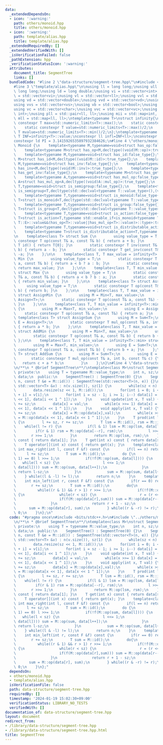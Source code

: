 ```yaml
---
data:
  _extendedDependsOn:
  - icon: ':warning:'
    path: others/monoid.hpp
    title: others/monoid.hpp
  - icon: ':warning:'
    path: template/alias.hpp
    title: template/alias.hpp
  _extendedRequiredBy: []
  _extendedVerifiedWith: []
  _isVerificationFailed: false
  _pathExtension: hpp
  _verificationStatusIcon: ':warning:'
  attributes:
    document_title: SegmentTree
    links: []
  bundledCode: "#line 2 \"data-structure/segment-tree.hpp\"\n#include <bits/stdc++.h>\n\
    #line 3 \"template/alias.hpp\"\n\nusing ll = long long;\nusing ull = unsigned\
    \ long long;\nusing ld = long double;\nusing vi = std::vector<int>;\nusing vvi\
    \ = std::vector<vi>;\nusing vl = std::vector<ll>;\nusing vvl = std::vector<vl>;\n\
    using vd = std::vector<double>;\nusing vvd = std::vector<vd>;\nusing vs = std::vector<std::string>;\n\
    using vvs = std::vector<vs>;\nusing vb = std::vector<bool>;\nusing vvb = std::vector<vb>;\n\
    using vc = std::vector<char>;\nusing vvc = std::vector<vc>;\nusing pii = std::pair<int,\
    \ int>;\nusing pll = std::pair<ll, ll>;\nusing mii = std::map<int, int>;\nusing\
    \ mll = std::map<ll, ll>;\ntemplate<typename T>\nstruct infinity{\n    static\
    \ constexpr T max=std::numeric_limits<T>::max();\n    static constexpr T min=std::numeric_limits<T>::min();\n\
    \    static constexpr T value=std::numeric_limits<T>::max()/2;\n    static constexpr\
    \ T mvalue=std::numeric_limits<T>::min()/2;\n};\ntemplate<typename T>constexpr\
    \ T INF=infinity<T>::value;\nconstexpr ll infl=INF<ll>;\nconstexpr int inf = INF<int>;\n\
    constexpr ld PI = 3.1415926535897932384626;\n#line 4 \"others/monoid.hpp\"\nnamespace\
    \ Monoid {\n    template<typename M,typename=void>struct has_op:false_type{};\n\
    \    template<typename M>struct has_op<M,decltype((void)M::op)>:true_type{};\n\
    \    template<typename M,typename=void>struct has_id:false_type{};\n    template<typename\
    \ M>struct has_id<M,decltype((void)M::id)>:true_type{};\n    template<typename\
    \ M,typename=void>struct has_inv:false_type{};\n    template<typename M>struct\
    \ has_inv<M,decltype((void)M::inv)>:true_type{};\n    template<typename M,typename=void>struct\
    \ has_get_inv:false_type{};\n    template<typename M>struct has_get_inv<M,decltype((void)M::get_inv)>:true_type{};\n\
    \    template<typename A,typename=void>struct has_mul_op:false_type{};\n    template<typename\
    \ A>struct has_mul_op<A,decltype((void)A::mul_op)>:true_type{};\n    template<typename\
    \ T,typename=void>struct is_semigroup:false_type{};\n    template<typename T>struct\
    \ is_semigroup<T,decltype(std::declval<typename T::value_type>(),(void)T::op)>:true_type{};\n\
    \    template<typename T,typename=void>struct is_monoid:false_type{};\n    template<typename\
    \ T>struct is_monoid<T,decltype(std::declval<typename T::value_type>(),(void)T::op,(void)T::id)>:true_type{};\n\
    \    template<typename T,typename=void>struct is_group:false_type{};\n    template<typename\
    \ T>struct is_group<T,decltype(std::declval<typename T::value_type>(),(void)T::op,(void)T::id,(void)T::get_inv)>:true_type{};\n\
    \    template<typename T,typename=void>struct is_action:false_type{};\n    template<typename\
    \ T>struct is_action<T,typename std::enable_if<is_monoid<typename T::M>::value&&is_semigroup<typename\
    \ T::E>::value&&(has_op<T>::value||has_mul_op<T>::value)>::type>:true_type{};\n\
    \    template<typename T,typename=void>struct is_distributable_action:false_type{};\n\
    \    template<typename T>struct is_distributable_action<T,typename std::enable_if<is_action<T>::value&&!has_mul_op<T>::value>::type>:true_type{};\n\
    \n    template<class T> struct Sum {\n        using value_type = T;\n        static\
    \ constexpr T op(const T& a, const T& b) { return a + b; }\n        static constexpr\
    \ T id() { return T{0}; }\n        static constexpr T inv(const T& a, const T&\
    \ b) { return a - b; }\n        static constexpr T get_inv(const T& a) { return\
    \ -a; }\n    };\n\n    template<class T, T max_value = infinity<T>::max> struct\
    \ Min {\n        using value_type = T;\n        static constexpr T op(const T&\
    \ a, const T& b) { return a < b ? a : b; }\n        static constexpr T id() {\
    \ return max_value; }\n    };\n\n    template<class T, T min_value = infinity<T>::min>\
    \ struct Max {\n        using value_type = T;\n        static constexpr T op(const\
    \ T& a, const T& b) { return a < b ? b : a; }\n        static constexpr T id()\
    \ { return min_value; }\n    };\n\n    template<class T> struct Assign {\n   \
    \     using value_type = T;\n        static constexpr T op(const T&, const T&\
    \ b) { return b; }\n    };\n\n    template<class T, T max_value = infinity<T>::max>\
    \ struct AssignMin {\n        using M = Min<T, max_value>;\n        using E =\
    \ Assign<T>;\n        static constexpr T op(const T& a, const T&) { return a;\
    \ }\n    };\n\n    template<class T, T min_value = infinity<T>::min> struct AssignMax\
    \ {\n        using M = Max<T, min_value>;\n        using E = Assign<T>;\n    \
    \    static constexpr T op(const T& a, const T&) { return a; }\n    };\n\n   \
    \ template<class T> struct AssignSum {\n        using M = Sum<T>;\n        using\
    \ E = Assign<T>;\n        static constexpr T mul_op(const T& a, int b, const T&)\
    \ { return a * b; }\n    };\n\n    template<class T, T max_value = infinity<T>::max>\
    \ struct AddMin {\n        using M = Min<T, max_value>;\n        using E = Sum<T>;\n\
    \        static constexpr T op(const T& a, const T& b) { return b + a; }\n   \
    \ };\n\n    template<class T, T min_value = infinity<T>::min> struct AddMax {\n\
    \        using M = Max<T, min_value>;\n        using E = Sum<T>;\n        static\
    \ constexpr T op(const T& a, const T& b) { return b + a; }\n    };\n\n    template<class\
    \ T> struct AddSum {\n        using M = Sum<T>;\n        using E = Sum<T>;\n \
    \       static constexpr T mul_op(const T& a, int b, const T& c) {\n         \
    \   return c + a * b;\n        }\n    };\n}\n#line 4 \"data-structure/segment-tree.hpp\"\
    \n/**\n * @brief SegmentTree\n**/\ntemplate<class M>\nstruct SegmentTree {\n \
    \ private:\n    using T = typename M::value_type;\n    int n, sz;\n    std::vector<T>\
    \ data;\n  public:\n    SegmentTree() : SegmentTree(0) {}\n    SegmentTree(int\
    \ n, const T &e = M::id()) : SegmentTree(std::vector<T>(n, e)) {}\n    SegmentTree(const\
    \ std::vector<T> &v) : n(v.size()), sz(1) {\n        while(sz < n) sz <<= 1;\n\
    \        data.resize(sz << 1, M::id());\n        for(int i = 0; i < n; ++i) data[sz\
    \ + i] = v[i];\n        for(int i = sz - 1; i >= 1; i--) data[i] = M::op(data[i\
    \ << 1], data[i << 1 ^ 1]);\n    }\n    void update(int x, T val) {\n        x\
    \ += sz;\n        data[x] = val;\n        while(x >>= 1) data[x] = M::op(data[x\
    \ << 1], data[x << 1 ^ 1]);\n    }\n    void apply(int x, T val) {\n        x\
    \ += sz;\n        data[x] = M::op(data[x],val);\n        while(x >>= 1) data[x]\
    \ = M::op(data[x << 1], data[x << 1 ^ 1]);\n    }\n    T prod(int l, int r) const\
    \ {\n        l += sz, r += sz;\n        T lsm = M::id(), rsm = M::id();\n    \
    \    while(l != r) {\n            if(l & 1) lsm = M::op(lsm, data[l++]);\n   \
    \         if(r & 1) rsm = M::op(data[--r], rsm);\n            l >>= 1;\n     \
    \       r >>= 1;\n        }\n        return M::op(lsm, rsm);\n    }\n    T all_prod()\
    \ const { return data[1]; }\n    T get(int x) const { return data[sz + x]; }\n\
    \    T operator[](int x) const { return get(x); }\n    template<class F>\n   \
    \ int max_right(int l, const F &f) const {\n        if(l == n) return n;\n   \
    \     l += sz;\n        T sum = M::id();\n        do {\n            while((l &\
    \ 1) == 0) l >>= 1;\n            if(!f(M::op(sum, data[l]))) {\n             \
    \   while(l < sz) {\n                    l <<= 1;\n                    if(f(M::op(sum,\
    \ data[l]))) sum = M::op(sum, data[l++]);\n                }\n               \
    \ return l-sz;\n            }\n            sum = M::op(sum, data[l++]);\n    \
    \    } while((l & -l) != l);\n        return n;\n    }\n    template<class F>\n\
    \    int min_left(int r, const F &f) const {\n        if(r == 0) return 0;\n \
    \       r += sz;\n        T sum = M::id();\n        do{\n            --r;\n  \
    \          while((r & 1) && r > 1) r >>= 1;\n            if(!f(M::op(data[r],sum)))\
    \ {\n                while(r < sz) {\n                    r = (r << 1) ^ 1;\n\
    \                    if(f(M::op(data[r],sum))) sum = M::op(data[r--], sum);\n\
    \                }\n                return r + 1 - sz;\n            }\n      \
    \      sum = M::op(data[r], sum);\n        } while((r & -r) != r);\n        return\
    \ 0;\n    }\n};\n"
  code: "#pragma once\n#include <bits/stdc++.h>\n#include \"../others/monoid.hpp\"\
    \n/**\n * @brief SegmentTree\n**/\ntemplate<class M>\nstruct SegmentTree {\n \
    \ private:\n    using T = typename M::value_type;\n    int n, sz;\n    std::vector<T>\
    \ data;\n  public:\n    SegmentTree() : SegmentTree(0) {}\n    SegmentTree(int\
    \ n, const T &e = M::id()) : SegmentTree(std::vector<T>(n, e)) {}\n    SegmentTree(const\
    \ std::vector<T> &v) : n(v.size()), sz(1) {\n        while(sz < n) sz <<= 1;\n\
    \        data.resize(sz << 1, M::id());\n        for(int i = 0; i < n; ++i) data[sz\
    \ + i] = v[i];\n        for(int i = sz - 1; i >= 1; i--) data[i] = M::op(data[i\
    \ << 1], data[i << 1 ^ 1]);\n    }\n    void update(int x, T val) {\n        x\
    \ += sz;\n        data[x] = val;\n        while(x >>= 1) data[x] = M::op(data[x\
    \ << 1], data[x << 1 ^ 1]);\n    }\n    void apply(int x, T val) {\n        x\
    \ += sz;\n        data[x] = M::op(data[x],val);\n        while(x >>= 1) data[x]\
    \ = M::op(data[x << 1], data[x << 1 ^ 1]);\n    }\n    T prod(int l, int r) const\
    \ {\n        l += sz, r += sz;\n        T lsm = M::id(), rsm = M::id();\n    \
    \    while(l != r) {\n            if(l & 1) lsm = M::op(lsm, data[l++]);\n   \
    \         if(r & 1) rsm = M::op(data[--r], rsm);\n            l >>= 1;\n     \
    \       r >>= 1;\n        }\n        return M::op(lsm, rsm);\n    }\n    T all_prod()\
    \ const { return data[1]; }\n    T get(int x) const { return data[sz + x]; }\n\
    \    T operator[](int x) const { return get(x); }\n    template<class F>\n   \
    \ int max_right(int l, const F &f) const {\n        if(l == n) return n;\n   \
    \     l += sz;\n        T sum = M::id();\n        do {\n            while((l &\
    \ 1) == 0) l >>= 1;\n            if(!f(M::op(sum, data[l]))) {\n             \
    \   while(l < sz) {\n                    l <<= 1;\n                    if(f(M::op(sum,\
    \ data[l]))) sum = M::op(sum, data[l++]);\n                }\n               \
    \ return l-sz;\n            }\n            sum = M::op(sum, data[l++]);\n    \
    \    } while((l & -l) != l);\n        return n;\n    }\n    template<class F>\n\
    \    int min_left(int r, const F &f) const {\n        if(r == 0) return 0;\n \
    \       r += sz;\n        T sum = M::id();\n        do{\n            --r;\n  \
    \          while((r & 1) && r > 1) r >>= 1;\n            if(!f(M::op(data[r],sum)))\
    \ {\n                while(r < sz) {\n                    r = (r << 1) ^ 1;\n\
    \                    if(f(M::op(data[r],sum))) sum = M::op(data[r--], sum);\n\
    \                }\n                return r + 1 - sz;\n            }\n      \
    \      sum = M::op(data[r], sum);\n        } while((r & -r) != r);\n        return\
    \ 0;\n    }\n};"
  dependsOn:
  - others/monoid.hpp
  - template/alias.hpp
  isVerificationFile: false
  path: data-structure/segment-tree.hpp
  requiredBy: []
  timestamp: '2024-01-19 15:02:30+09:00'
  verificationStatus: LIBRARY_NO_TESTS
  verifiedWith: []
documentation_of: data-structure/segment-tree.hpp
layout: document
redirect_from:
- /library/data-structure/segment-tree.hpp
- /library/data-structure/segment-tree.hpp.html
title: SegmentTree
---
```

